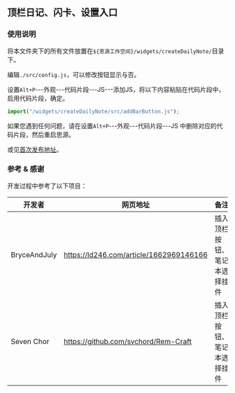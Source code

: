 ## 顶栏日记、闪卡、设置入口

### 使用说明

将本文件夹下的所有文件放置在`${思源工作空间}/widgets/createDailyNote/`目录下。

编辑`./src/config.js`，可以修改按钮显示与否。

设置`Alt+P`---外观---代码片段---JS---添加JS，将以下内容粘贴在代码片段中，启用代码片段，确定。

```javascript
import("/widgets/createDailyNote/src/addBarButton.js");
```

如果您遇到任何问题，请在设置`Alt+P`---外观---代码片段---JS 中删除对应的代码片段，然后重启思源。

或见[首次发布地址](https://ld246.com/article/1674026309504)。

### 参考 & 感谢

开发过程中参考了以下项目：

| 开发者       | 网页地址                                | 备注                         |
| ------------ | --------------------------------------- | ---------------------------- |
| BryceAndJuly | https://ld246.com/article/1662969146166 | 插入顶栏按钮、笔记本选择挂件 |
| Seven Chor   | https://github.com/svchord/Rem-Craft    | 插入顶栏按钮、笔记本选择挂件 |

